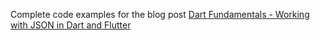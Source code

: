 Complete code examples for the blog post [Dart Fundamentals - Working with JSON in Dart and Flutter](https://codingwithjoe.com/dart-fundamental…dart-and-flutter/ )